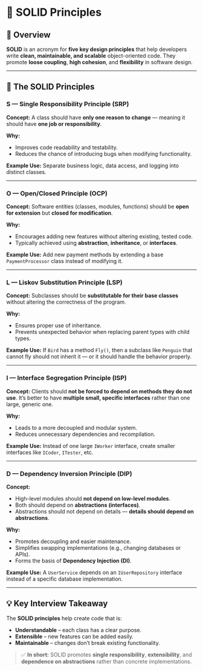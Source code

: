 # 🧱 SOLID Principles

## 🧩 Overview

**SOLID** is an acronym for **five key design principles** that help developers write **clean, maintainable, and scalable** object-oriented code.
They promote **loose coupling**, **high cohesion**, and **flexibility** in software design.

---

## 🧠 The SOLID Principles

### **S — Single Responsibility Principle (SRP)**

**Concept:**
A class should have **only one reason to change** — meaning it should have **one job or responsibility**.

**Why:**

* Improves code readability and testability.
* Reduces the chance of introducing bugs when modifying functionality.

**Example Use:**
Separate business logic, data access, and logging into distinct classes.

---

### **O — Open/Closed Principle (OCP)**

**Concept:**
Software entities (classes, modules, functions) should be **open for extension** but **closed for modification**.

**Why:**

* Encourages adding new features without altering existing, tested code.
* Typically achieved using **abstraction**, **inheritance**, or **interfaces**.

**Example Use:**
Add new payment methods by extending a base `PaymentProcessor` class instead of modifying it.

---

### **L — Liskov Substitution Principle (LSP)**

**Concept:**
Subclasses should be **substitutable for their base classes** without altering the correctness of the program.

**Why:**

* Ensures proper use of inheritance.
* Prevents unexpected behavior when replacing parent types with child types.

**Example Use:**
If `Bird` has a method `Fly()`, then a subclass like `Penguin` that cannot fly should not inherit it — or it should handle the behavior properly.

---

### **I — Interface Segregation Principle (ISP)**

**Concept:**
Clients should **not be forced to depend on methods they do not use**.
It’s better to have **multiple small, specific interfaces** rather than one large, generic one.

**Why:**

* Leads to a more decoupled and modular system.
* Reduces unnecessary dependencies and recompilation.

**Example Use:**
Instead of one large `IWorker` interface, create smaller interfaces like `ICoder`, `ITester`, etc.

---

### **D — Dependency Inversion Principle (DIP)**

**Concept:**

* High-level modules should **not depend on low-level modules**.
* Both should depend on **abstractions (interfaces)**.
* Abstractions should not depend on details — **details should depend on abstractions**.

**Why:**

* Promotes decoupling and easier maintenance.
* Simplifies swapping implementations (e.g., changing databases or APIs).
* Forms the basis of **Dependency Injection (DI)**.

**Example Use:**
A `UserService` depends on an `IUserRepository` interface instead of a specific database implementation.

---

## 💡 Key Interview Takeaway

The **SOLID principles** help create code that is:

* **Understandable** – each class has a clear purpose.
* **Extensible** – new features can be added easily.
* **Maintainable** – changes don’t break existing functionality.

> ✅ **In short:** SOLID promotes **single responsibility**, **extensibility**, and **dependence on abstractions** rather than concrete implementations.



